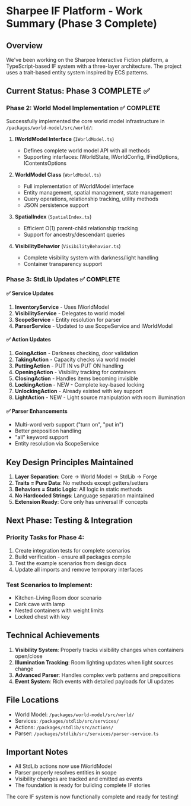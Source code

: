 # Sharpee IF Platform - Work Summary (Phase 3 Complete)

## Overview
We've been working on the Sharpee Interactive Fiction platform, a TypeScript-based IF system with a three-layer architecture. The project uses a trait-based entity system inspired by ECS patterns.

## Current Status: Phase 3 COMPLETE ✅

### Phase 2: World Model Implementation ✅ COMPLETE

Successfully implemented the core world model infrastructure in `/packages/world-model/src/world/`:

1. **IWorldModel Interface** (`IWorldModel.ts`)
   - Defines complete world model API with all methods
   - Supporting interfaces: IWorldState, IWorldConfig, IFindOptions, IContentsOptions

2. **WorldModel Class** (`WorldModel.ts`)
   - Full implementation of IWorldModel interface
   - Entity management, spatial management, state management
   - Query operations, relationship tracking, utility methods
   - JSON persistence support

3. **SpatialIndex** (`SpatialIndex.ts`)
   - Efficient O(1) parent-child relationship tracking
   - Support for ancestry/descendant queries

4. **VisibilityBehavior** (`VisibilityBehavior.ts`)
   - Complete visibility system with darkness/light handling
   - Container transparency support

### Phase 3: StdLib Updates ✅ COMPLETE

#### ✅ Service Updates
1. **InventoryService** - Uses IWorldModel
2. **VisibilityService** - Delegates to world model
3. **ScopeService** - Entity resolution for parser
4. **ParserService** - Updated to use ScopeService and IWorldModel

#### ✅ Action Updates
1. **GoingAction** - Darkness checking, door validation
2. **TakingAction** - Capacity checks via world model
3. **PuttingAction** - PUT IN vs PUT ON handling
4. **OpeningAction** - Visibility tracking for containers
5. **ClosingAction** - Handles items becoming invisible
6. **LockingAction** - NEW - Complete key-based locking
7. **UnlockingAction** - Already existed with key support
8. **LightAction** - NEW - Light source manipulation with room illumination

#### ✅ Parser Enhancements
- Multi-word verb support ("turn on", "put in")
- Better preposition handling
- "all" keyword support
- Entity resolution via ScopeService

## Key Design Principles Maintained

1. **Layer Separation**: Core → World Model → StdLib → Forge
2. **Traits = Pure Data**: No methods except getters/setters
3. **Behaviors = Static Logic**: All logic in static methods
4. **No Hardcoded Strings**: Language separation maintained
5. **Extension Ready**: Core only has universal IF concepts

## Next Phase: Testing & Integration

### Priority Tasks for Phase 4:
1. Create integration tests for complete scenarios
2. Build verification - ensure all packages compile
3. Test the example scenarios from design docs
4. Update all imports and remove temporary interfaces

### Test Scenarios to Implement:
- Kitchen-Living Room door scenario
- Dark cave with lamp
- Nested containers with weight limits
- Locked chest with key

## Technical Achievements

1. **Visibility System**: Properly tracks visibility changes when containers open/close
2. **Illumination Tracking**: Room lighting updates when light sources change
3. **Advanced Parser**: Handles complex verb patterns and prepositions
4. **Event System**: Rich events with detailed payloads for UI updates

## File Locations

- World Model: `/packages/world-model/src/world/`
- Services: `/packages/stdlib/src/services/`
- Actions: `/packages/stdlib/src/actions/`
- Parser: `/packages/stdlib/src/services/parser-service.ts`

## Important Notes

- All StdLib actions now use IWorldModel
- Parser properly resolves entities in scope
- Visibility changes are tracked and emitted as events
- The foundation is ready for building complete IF stories

The core IF system is now functionally complete and ready for testing!
